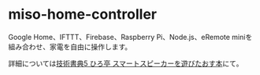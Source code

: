 # miso-home-controller
Google Home、IFTTT、Firebase、Raspberry Pi、Node.js、eRemote miniを組み合わせ、家電を自由に操作します。  

詳細については[技術書典5 ひろ亭 スマートスピーカーを遊びたおす本](https://techbookfest.org/event/tbf05/circle/41000002)にて。  
